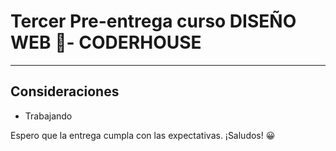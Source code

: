 # Tercer Pre-entrega curso DISEÑO WEB 📲- CODERHOUSE
---
## Consideraciones

+ Trabajando

Espero que la entrega cumpla con las expectativas. ¡Saludos! 😀